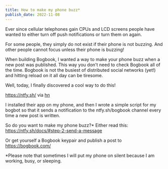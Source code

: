 ```yaml
---
title: How to make my phone buzz*
publish_date: 2022-11-08
---
```


Ever since cellular telephones gain CPUs and LCD screens people have wanted to either turn off push notifications or turn them on again. 

For some people, they simply do not exist if their phone is not buzzing. And other people cannot focus unless their phone is buzzing! 

When building Bogbook, I wanted a way to make your phone buzz when a new post was published. This way you don't need to check Bogbook all of the time. Bogbook is not the busiest of distributed social networks (yet!) and hitting reload on it all day can be tiresome.

Well, today, I finally discovered a cool way to do this!

https://ntfy.sh/ via [hn](https://news.ycombinator.com/item?id=33517944)

I installed their app on my phone, and then I wrote a simple script for my bogbot so that it sends a notification to the ntfy.sh/bogbook channel every time a new post is written.

So do you want to make my phone buzz?* Either read this: https://ntfy.sh/docs/#step-2-send-a-message

Or get yourself a Bogbook keypair and publish a post to https://bogbook.com/ 

*Please note that sometimes I will put my phone on silent because I am working, busy, or sleeping.
 
